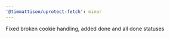 ```yaml
---
'@timmattison/uprotect-fetch': minor
---
```


Fixed broken cookie handling, added done and all done statuses

